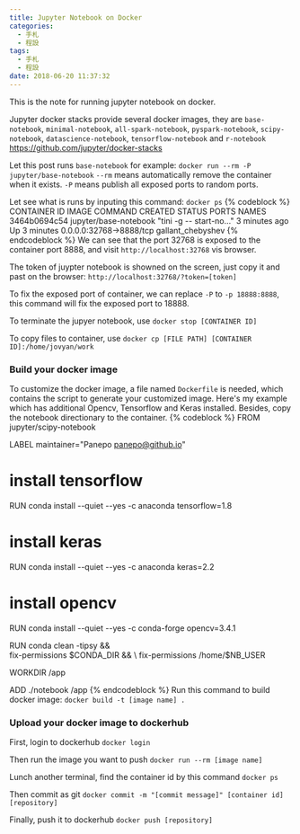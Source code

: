 ```yaml
---
title: Jupyter Notebook on Docker
categories:
  - 手札
  - 程設
tags:
  - 手札
  - 程設
date: 2018-06-20 11:37:32
---
```

This is the note for running jupyter notebook on docker.

Jupyter docker stacks provide several docker images, they are `base-notebook`, `minimal-notebook`, `all-spark-notebook`, `pyspark-notebook`, `scipy-notebook`, `datascience-notebook`, `tensorflow-notebook` and `r-notebook`
https://github.com/jupyter/docker-stacks

Let this post runs `base-notebook` for example:
`docker run --rm -P jupyter/base-notebook`
`--rm` means automatically remove the container when it exists. `-P` means publish all exposed ports to random ports.

Let see what is runs by inputing this command:
`docker ps`
{% codeblock %}
CONTAINER ID        IMAGE                   COMMAND                  CREATED             STATUS              PORTS                     NAMES
3464b0694c54        jupyter/base-notebook   "tini -g -- start-no…"   3 minutes ago       Up 3 minutes        0.0.0.0:32768->8888/tcp   gallant_chebyshev
{% endcodeblock %}
We can see that the port 32768 is exposed to the container port 8888, and visit `http://localhost:32768` vis browser.

The token of juypter notebook is showned on the screen, just copy it and past on the browser:
`http://localhost:32768/?token=[token]`

To fix the exposed port of container, we can replace `-P` to `-p 18888:8888`, this command will fix the exposed port to 18888.

To terminate the jupyer notebook, use `docker stop [CONTAINER ID]`

To copy files to container, use `docker cp [FILE PATH] [CONTAINER ID]:/home/jovyan/work`

### Build your docker image
To customize the docker image, a file named `Dockerfile` is needed, which contains the script to generate your customized image. Here's my example which has additional Opencv, Tensorflow and Keras installed. Besides, copy the notebook directionary to the container.
{% codeblock %}
FROM jupyter/scipy-notebook

LABEL maintainer="Panepo <panepo@github.io>"

# install tensorflow
RUN conda install --quiet --yes -c anaconda tensorflow=1.8

# install keras
RUN conda install --quiet --yes -c anaconda keras=2.2

# install opencv
RUN conda install --quiet --yes -c conda-forge opencv=3.4.1

RUN conda clean -tipsy && \
    fix-permissions $CONDA_DIR && \
    fix-permissions /home/$NB_USER

WORKDIR /app

ADD ./notebook /app
{% endcodeblock %}
Run this command to build docker image:
`docker build -t [image name] .`

### Upload your docker image to dockerhub
First, login to dockerhub
`docker login`

Then run the image you want to push
`docker run --rm [image name]`

Lunch another terminal, find the container id by this command
`docker ps`

Then commit as git
`docker commit -m "[commit message]" [container id] [repository]`

Finally, push it to dockerhub
`docker push [repository]`
